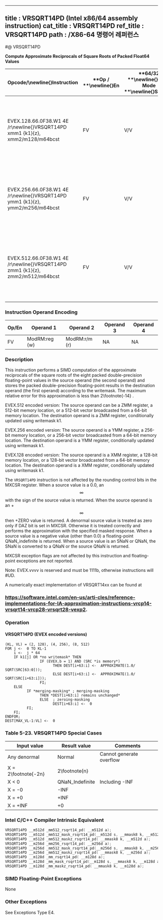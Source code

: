 ----------------------------
title : VRSQRT14PD (Intel x86/64 assembly instruction)
cat_title : VRSQRT14PD
ref_title : VRSQRT14PD
path : /X86-64 명령어 레퍼런스
----------------------------
#@ VRSQRT14PD

**Compute Approximate Reciprocals of Square Roots of Packed Float64 Values**

|**Opcode/**\newline{}**Instruction**|**Op / **\newline{}**En**|**64/32 **\newline{}**bit Mode **\newline{}**Support**|**CPUID **\newline{}**Feature **\newline{}**Flag**|**Description**|
|------------------------------------|-------------------------|------------------------------------------------------|--------------------------------------------------|---------------|
|EVEX.128.66.0F38.W1 4E /r\newline{}VRSQRT14PD xmm1 {k1}{z}, xmm2/m128/m64bcst|FV|V/V|AVX512VLAVX512F|Computes the approximate reciprocal square roots of the packed double-precision floating-point values in xmm2/m128/m64bcst and stores the results in xmm1. Under writemask.|
|EVEX.256.66.0F38.W1 4E /r\newline{}VRSQRT14PD ymm1 {k1}{z}, ymm2/m256/m64bcst|FV|V/V|AVX512VLAVX512F|Computes the approximate reciprocal square roots of the packed double-precision floating-point values in ymm2/m256/m64bcst and stores the results in ymm1. Under writemask.|
|EVEX.512.66.0F38.W1 4E /r\newline{}VRSQRT14PD zmm1 {k1}{z}, zmm2/m512/m64bcst|FV|V/V|AVX512F|Computes the approximate reciprocal square roots of the packed double-precision floating-point values in zmm2/m512/m64bcst and stores the results in zmm1 under writemask.|
### Instruction Operand Encoding


|Op/En|Operand 1|Operand 2|Operand 3|Operand 4|
|-----|---------|---------|---------|---------|
|FV|ModRM:reg (w)|ModRM:r/m (r)|NA|NA|
### Description


This instruction performs a SIMD computation of the approximate reciprocals of the square roots of the eight packed double-precision floating-point values in the source operand (the second operand) and stores the packed double-precision floating-point results in the destination operand (the first operand) according to the writemask. The maximum relative error for this approximation is less than 2\footnote{-14} . 

EVEX.512 encoded version: The source operand can be a ZMM register, a 512-bit memory location, or a 512-bit vector broadcasted from a 64-bit memory location. The destination operand is a ZMM register, conditionally updated using writemask k1. 

EVEX.256 encoded version: The source operand is a YMM register, a 256-bit memory location, or a 256-bit vector broadcasted from a 64-bit memory location. The destination operand is a YMM register, conditionally updated using writemask k1. 

EVEX.128 encoded version: The source operand is a XMM register, a 128-bit memory location, or a 128-bit vector broadcasted from a 64-bit memory location. The destination operand is a XMM register, conditionally updated using writemask k1. 

The `VRSQRT14PD` instruction is not affected by the rounding control bits in the MXCSR register. When a source value is a 0.0, an $$\infty$$ with the sign of the source value is returned. When the source operand is an +$$\infty$$ then +ZERO value is returned. A denormal source value is treated as zero only if DAZ bit is set in MXCSR. Otherwise it is treated correctly and performs the approximation with the specified masked response. When a source value is a negative value (other than 0.0) a floating-point QNaN_indefinite is returned. When a source value is an SNaN or QNaN, the SNaN is converted to a QNaN or the source QNaN is returned.

MXCSR exception flags are not affected by this instruction and floating-point exceptions are not reported.

Note: EVEX.vvvv is reserved and must be 1111b, otherwise instructions will #UD.

A numerically exact implementation of VRSQRT14xx can be found at 

###                                                                                                        https://software.intel.com/en-us/arti-cles/reference-implementations-for-IA-approximation-instructions-vrcp14-vrsqrt14-vrcp28-vrsqrt28-vexp2.

### Operation
#### VRSQRT14PD (EVEX encoded versions) 
```info-verb
(KL, VL) = (2, 128), (4, 256), (8, 512)
FOR j <-   0 TO KL-1
    i <-   j * 64
    IF k1[j] OR *no writemask* THEN
                IF (EVEX.b = 1) AND (SRC *is memory*)
                      THEN DEST[i+63:i] <-   APPROXIMATE(1.0/ SQRT(SRC[63:0]));
                      ELSE DEST[i+63:i] <-   APPROXIMATE(1.0/ SQRT(SRC[i+63:i]));
                FI;
    ELSE 
          IF *merging-masking* ; merging-masking
                THEN *DEST[i+63:i] remains unchanged*
                ELSE  ; zeroing-masking
                      DEST[i+63:i] <-   0
          FI;
    FI;
ENDFOR;
DEST[MAX_VL-1:VL]  <-  0
```
### Table 5-23. VRSQRT14PD Special Cases


|**Input value**|**Result value**|**Comments**|
|---------------|----------------|------------|
|Any denormal|Normal|Cannot generate overflow|
|X = 2\footnote{-2n}|2\footnote{n}||
|X < 0|QNaN_Indefinite|Including -INF|
|X = -0|-INF||
|X = +0|+INF||
|X = +INF|+0||

### Intel C/C++ Compiler Intrinsic Equivalent

```cpp
VRSQRT14PD __m512d _mm512_rsqrt14_pd( __m512d a);
VRSQRT14PD __m512d _mm512_mask_rsqrt14_pd(__m512d s, __mmask8 k, __m512d a);
VRSQRT14PD __m512d _mm512_maskz_rsqrt14_pd( __mmask8 k, __m512d a);
VRSQRT14PD __m256d _mm256_rsqrt14_pd( __m256d a);
VRSQRT14PD __m256d _mm512_mask_rsqrt14_pd(__m256d s, __mmask8 k, __m256d a);
VRSQRT14PD __m256d _mm512_maskz_rsqrt14_pd( __mmask8 k, __m256d a);
VRSQRT14PD __m128d _mm_rsqrt14_pd( __m128d a);
VRSQRT14PD __m128d _mm_mask_rsqrt14_pd(__m128d s, __mmask8 k, __m128d a);
VRSQRT14PD __m128d _mm_maskz_rsqrt14_pd( __mmask8 k, __m128d a);
```
### SIMD Floating-Point Exceptions


None

### Other Exceptions


See Exceptions Type E4.

